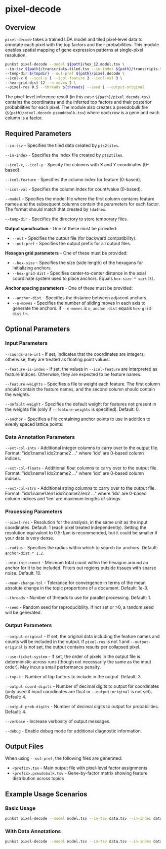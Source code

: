# pixel-decode

## Overview

`pixel-decode` takes a trained LDA model and tiled pixel-level data to annotate each pixel with the top factors and their probabilities. This module enables spatial mapping of gene expression patterns at single-pixel resolution.

```bash
punkst pixel-decode --model ${path}/hex_12.model.tsv \
--in-tsv ${path}/transcripts.tiled.tsv --in-index ${path}/transcripts.tiled.index \
--temp-dir ${tmpdir} --out-pref ${path}/pixel.decode \
--icol-x 0 --icol-y 1 --icol-feature 2 --icol-val 3 \
--hex-grid-dist 12 --n-moves 2 \
--pixel-res 0.5 --threads ${threads} --seed 1 --output-original
```

The pixel-level inference result (in this case `${path}/pixel.decode.tsv`) contains the coordinates and the inferred top factors and their posterior probabilities for each pixel. The module also creates a pseudobulk file (`${path}/pixel.decode.pseudobulk.tsv`) where each row is a gene and each column is a factor.

## Required Parameters

`--in-tsv` - Specifies the tiled data created by `pts2tiles`.

`--in-index` - Specifies the index file created by `pts2tiles`.

`--icol-x`, `--icol-y` - Specify the columns with X and Y coordinates (0-based).

`--icol-feature` - Specifies the column index for feature (0-based).

`--icol-val` - Specifies the column index for count/value (0-based).

`--model` - Specifies the model file where the first column contains feature names and the subsequent columns contain the parameters for each factor. The format should match that created by `lda4hex`.

`--temp-dir` - Specifies the directory to store temporary files.

**Output specification** - One of these must be provided:
- `--out` - Specifies the output file (for backward compatibility).
- `--out-pref` - Specifies the output prefix for all output files.

**Hexagon grid parameters** - One of these must be provided:
- `--hex-size` - Specifies the size (side length) of the hexagons for initializing anchors.
- `--hex-grid-dist` - Specifies center-to-center distance in the axial coordinate system used to place anchors. Equals `hex-size * sqrt(3)`.

**Anchor spacing parameters** - One of these must be provided:
- `--anchor-dist` - Specifies the distance between adjacent anchors.
- `--n-moves` - Specifies the number of sliding moves in each axis to generate the anchors. If `--n-moves` is `n`, `anchor-dist` equals `hex-grid-dist` / `n`.

## Optional Parameters

### Input Parameters

`--coords-are-int` - If set, indicates that the coordinates are integers; otherwise, they are treated as floating point values.

`--feature-is-index` - If set, the values in `--icol-feature` are interpreted as feature indices. Otherwise, they are expected to be feature names.

`--feature-weights` - Specifies a file to weight each feature. The first column should contain the feature names, and the second column should contain the weights.

`--default-weight` - Specifies the default weight for features not present in the weights file (only if `--feature-weights` is specified). Default: 0.

`--anchor` - Specifies a file containing anchor points to use in addition to evenly spaced lattice points.

### Data Annotation Parameters

`--ext-col-ints` - Additional integer columns to carry over to the output file. Format: "idx1:name1 idx2:name2 ..." where 'idx' are 0-based column indices.

`--ext-col-floats` - Additional float columns to carry over to the output file. Format: "idx1:name1 idx2:name2 ..." where 'idx' are 0-based column indices.

`--ext-col-strs` - Additional string columns to carry over to the output file. Format: "idx1:name1:len1 idx2:name2:len2 ..." where 'idx' are 0-based column indices and 'len' are maximum lengths of strings.

### Processing Parameters

`--pixel-res` - Resolution for the analysis, in the same unit as the input coordinates. Default: 1 (each pixel treated independently). Setting the resolution equivalent to 0.5-1μm is recommended, but it could be smaller if your data is very dense.

`--radius` - Specifies the radius within which to search for anchors. Default: `anchor-dist * 1.2`.

`--min-init-count` - Minimum total count within the hexagon around an anchor for it to be included. Filters out regions outside tissues with sparse noise. Default: 10.

`--mean-change-tol` - Tolerance for convergence in terms of the mean absolute change in the topic proportions of a document. Default: 1e-3.

`--threads` - Number of threads to use for parallel processing. Default: 1.

`--seed` - Random seed for reproducibility. If not set or ≤0, a random seed will be generated.

### Output Parameters

`--output-original` - If set, the original data including the feature names and counts will be included in the output. If `pixel-res` is not 1 and `--output-original` is not set, the output contains results per collapsed pixel.

`--use-ticket-system` - If set, the order of pixels in the output file is deterministic across runs (though not necessarily the same as the input order). May incur a small performance penalty.

`--top-k` - Number of top factors to include in the output. Default: 3.

`--output-coord-digits` - Number of decimal digits to output for coordinates (only used if input coordinates are float or `--output-original` is not set). Default: 4.

`--output-prob-digits` - Number of decimal digits to output for probabilities. Default: 4.

`--verbose` - Increase verbosity of output messages.

`--debug` - Enable debug mode for additional diagnostic information.

## Output Files

When using `--out-pref`, the following files are generated:
- `<prefix>.tsv` - Main output file with pixel-level factor assignments
- `<prefix>.pseudobulk.tsv` - Gene-by-factor matrix showing feature distribution across topics

## Example Usage Scenarios

### Basic Usage
```bash
punkst pixel-decode --model model.tsv --in-tsv data.tsv --in-index data.index --temp-dir /tmp --out-pref results --icol-x 0 --icol-y 1 --icol-feature 2 --icol-val 3 --hex-grid-dist 500 --n-moves 4 --threads 8
```

### With Data Annotations
```bash
punkst pixel-decode --model model.tsv --in-tsv data.tsv --in-index data.index --temp-dir /tmp --out-pref results --icol-x 0 --icol-y 1 --icol-feature 2 --icol-val 3 --hex-grid-dist 500 --n-moves 4 --ext-col-ints 4:celltype 5:cluster --ext-col-strs 6:sample_id:20 --output-original
```
